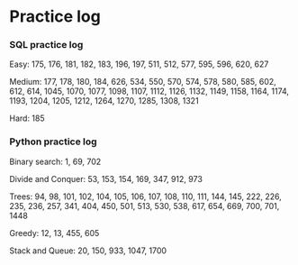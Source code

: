 # Practice log

### SQL practice log

Easy: 175, 176, 181, 182, 183, 196, 197, 511, 512, 577, 595, 596, 620, 627

Medium: 177, 178, 180, 184, 626, 534, 550, 570, 574, 578, 580, 585, 602, 612, 614, 1045, 1070, 1077, 1098, 1107, 1112, 1126, 1132, 1149, 1158, 1164, 1174, 1193, 1204, 1205, 1212, 1264, 1270, 1285, 1308, 1321

Hard: 185


### Python practice log

Binary search: 1, 69, 702

Divide and Conquer: 53, 153, 154, 169, 347, 912, 973

Trees: 94, 98, 101, 102, 104, 105, 106, 107, 108, 110, 111, 144, 145, 222, 226, 235, 236, 257, 341, 404, 450, 501, 513, 530, 538, 617, 654, 669, 700, 701, 1448 

Greedy: 12, 13, 455, 605

Stack and Queue: 20, 150, 933, 1047, 1700




